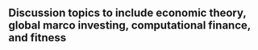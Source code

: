 ## Discussion topics to include economic theory, global marco investing, computational finance, and fitness
